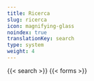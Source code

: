 ```yaml
---
title: Ricerca
slug: ricerca
icon: magnifying-glass
noindex: true
translationKey: search
type: system
weight: 4
---
```

{{< search >}}
{{< forms >}}